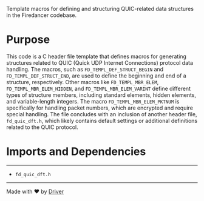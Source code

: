 <!--------------------------------------------------------------------------------->
<!-- IMPORTANT: This file is auto-generated by Driver (https://driver.ai). -------->
<!-- Manual edits may be overwritten on future commits. --------------------------->
<!--------------------------------------------------------------------------------->

Template macros for defining and structuring QUIC-related data structures in the Firedancer codebase.

# Purpose
This code is a C header file template that defines macros for generating structures related to QUIC (Quick UDP Internet Connections) protocol data handling. The macros, such as `FD_TEMPL_DEF_STRUCT_BEGIN` and `FD_TEMPL_DEF_STRUCT_END`, are used to define the beginning and end of a structure, respectively. Other macros like `FD_TEMPL_MBR_ELEM`, `FD_TEMPL_MBR_ELEM_HIDDEN`, and `FD_TEMPL_MBR_ELEM_VARINT` define different types of structure members, including standard elements, hidden elements, and variable-length integers. The macro `FD_TEMPL_MBR_ELEM_PKTNUM` is specifically for handling packet numbers, which are encrypted and require special handling. The file concludes with an inclusion of another header file, `fd_quic_dft.h`, which likely contains default settings or additional definitions related to the QUIC protocol.
# Imports and Dependencies

---
- `fd_quic_dft.h`



---
Made with ❤️ by [Driver](https://www.driver.ai/)